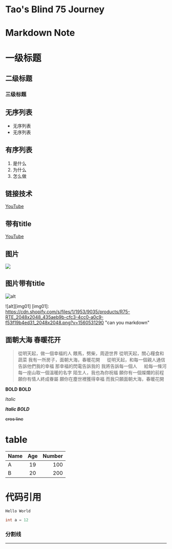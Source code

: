 # Tao's Blind 75 Journey

# Markdown Note

# 一级标题
## 二级标题
### 三级标题

## 无序列表
* 无序列表
* 无序列表

## 有序列表
1. 是什么
2. 为什么
3. 怎么做

## 链接技术
[YouTube](https://www.youtube.com/watch?v=EigxHkpqJdA)

## 带有title
[YouTube](https://www.youtube.com/watch?v=EigxHkpqJdA "此处有惊喜")


## 图片
![](https://cdn.shopify.com/s/files/1/1953/9035/products/R75-RTE_2048x2048_435aeb9b-cfc3-4cc0-a0c9-f53f19b4ed31_2048x2048.png?v=1560531290)

## 图片带有title

![alt](https://cdn.shopify.com/s/files/1/1953/9035/products/R75-RTE_2048x2048_435aeb9b-cfc3-4cc0-a0c9-f53f19b4ed31_2048x2048.png?v=1560531290 "title")

![alt][img01]
[img01]: https://cdn.shopify.com/s/files/1/1953/9035/products/R75-RTE_2048x2048_435aeb9b-cfc3-4cc0-a0c9-f53f19b4ed31_2048x2048.png?v=1560531290 "can you markdown"

## 面朝大海 春暖花开

>從明天起，做一個幸福的人
>餵馬，劈柴，周遊世界
>從明天起，關心糧食和蔬菜
>我有一所房子，面朝大海，春暖花開
>　
>從明天起，和每一個親人通信
>告訴他們我的幸福
>那幸福的閃電告訴我的
>我將告訴每一個人
>　
>給每一條河每一座山取一個溫暖的名字
>陌生人，我也為你祝福
>願你有一個燦爛的前程
>願你有情人終成眷屬
>願你在塵世裡獲得幸福
>而我只願面朝大海，春暖花開

**BOLD**
__BOLD__

*Italic*

***Italic BOLD***

~~cros line~~

# table

|Name   |Age    |Number |
|-------|:-----:|------:|
|A      |19     |100    |
|B      |20     |200    |

# 代码引用

`Hello World`

```Java
int a = 12

```

### 分割线

***
